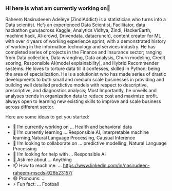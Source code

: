 ### Hi here is what am currently working on👋

Raheem Nasirudeeen Adeleye (ZindiAddict) is a statistician who turns into a Data scientist. He’s an experienced Data Scientist, Facilitator, data hackathon guru(across Kaggle, Analytics Vidhya, Zindi, HackerEarth, machine hack, AI-crowd, Drivendata, datacrunch), content creator for ML with over 4 years of working experience sprint; with a demonstrated history of working in the information technology and services industry.
He has completed series of projects in the Finance and Insurance sector; ranging from Data collection, Data wrangling, Data analysis, Churn modeling, Credit scoring, Responsible AI(model explainability), and Hybrid Recommender systems. He loves to torture data till it confesses, skilled in Python; being the area of specialization. He is a solutionist who has made series of drastic developments to both small and medium scale businesses in providing and building well detailed predictive models with respect to descriptive, prescriptive, and diagnostics analysis; Most Importantly, he unveils and analyses trends in organization data to reduce cost and maximize profit. always open to learning new existing skills to improve and scale business across different sector.

Here are some ideas to get you started:

- 🔭 I’m currently working on ... Health and behavioral data 
- 🌱 I’m currently learning ... Responsible AI, interpretable machine learning,Natural Language Processing, Causual Inference
- 👯 I’m looking to collaborate on ... predictive modelling, Natural Language Processing
- 🤔 I’m looking for help with ... Responsible AI
- 💬 Ask me about ... Anything 
- 📫 How to reach me: ... https://www.linkedin.com/in/nasirudeen-raheem-mscds-926b23157/
- 😄 Pronouns: ...
- ⚡ Fun fact: ... Football 

